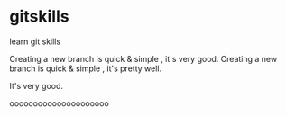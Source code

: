 # gitskills
learn git skills


Creating a new branch is quick & simple , it's very good.
Creating a new branch is quick & simple , it's pretty well.

It's very good.

ooooooooooooooooooooo
